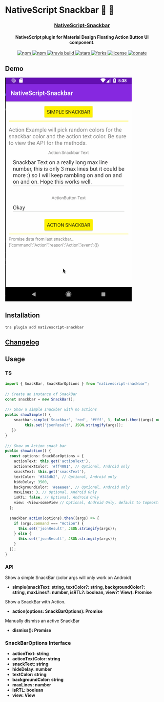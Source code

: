 # NativeScript Snackbar :lollipop: :chocolate_bar:

<a align="center" href="https://www.npmjs.com/package/nativescript-snackbar">
    <h3 align="center">NativeScript-Snackbar</h3>
</a>
<h4 align="center">NativeScript plugin for Material Design Floating Action Button UI component.</h4>

<p align="center">
 <a href="https://www.npmjs.com/package/nativescript-snackbar">
        <img src="https://img.shields.io/npm/v/nativescript-snackbar.svg" alt="npm">
    </a>
    <a href="https://www.npmjs.com/package/nativescript-snackbar">
        <img src="https://img.shields.io/npm/dt/nativescript-snackbar.svg?label=npm%20downloads" alt="npm">
    </a>
     <a href="https://travis-ci.org/bradmartin/nativescript-snackbar">
        <img src="https://travis-ci.org/bradmartin/nativescript-snackbar.svg?branch=master" alt="travis build">
    </a>
    <a href="https://github.com/bradmartin/nativescript-snackbar/stargazers">
        <img src="https://img.shields.io/github/stars/bradmartin/nativescript-snackbar.svg" alt="stars">
    </a>
     <a href="https://github.com/bradmartin/nativescript-snackbar/network">
        <img src="https://img.shields.io/github/forks/bradmartin/nativescript-snackbar.svg" alt="forks">
    </a>
    <a href="https://github.com/bradmartin/nativescript-snackbar/blob/master/LICENSE">
        <img src="https://img.shields.io/github/license/bradmartin/nativescript-snackbar.svg" alt="license">
    </a>
    <a href="https://paypal.me/bradwayne88">
        <img src="https://img.shields.io/badge/Donate-PayPal-green.svg" alt="donate">
    </a>
</p>

## Demo

![Snackbar](./screens/snackbar.gif)

## Installation

`tns plugin add nativescript-snackbar`

## [Changelog](./CHANGELOG.md)

## Usage

### TS

```typescript
import { SnackBar, SnackBarOptions } from "nativescript-snackbar";

// Create an instance of SnackBar
const snackbar = new SnackBar();

/// Show a simple snackbar with no actions
public showSimple() {
    snackbar.simple('Snackbar', 'red', '#fff', 3, false).then((args) => {
         this.set('jsonResult', JSON.stringify(args));
   })
}

/// Show an Action snack bar
public showAction() {
  const options: SnackBarOptions = {
    actionText: this.get('actionText'),
    actionTextColor: '#ff4081', // Optional, Android only
    snackText: this.get('snackText'),
    textColor: '#346db2', // Optional, Android only
    hideDelay: 3500,
    backgroundColor: '#eaeaea', // Optional, Android only
    maxLines: 3, // Optional, Android Only
    isRTL: false, // Optional, Android Only
    view: <View>someView // Optional, Android Only, default to topmost().currentPage
  };

  snackbar.action(options).then((args) => {
    if (args.command === "Action") {
      this.set('jsonResult', JSON.stringify(args));
    } else {
      this.set('jsonResult', JSON.stringify(args));
    }
  });
}
```

### API

Show a simple SnackBar (color args will only work on Android)

- **simple(snackText: string, textColor?: string, backgroundColor?: string, maxLines?: number, isRTL?: boolean, view?: View): Promise<any>**

Show a SnackBar with Action.

- **action(options: SnackBarOptions): Promise<any>**

Manually dismiss an active SnackBar

- **dismiss(): Promise<any>**

### SnackBarOptions Interface

- **actionText: string**
- **actionTextColor: string**
- **snackText: string**
- **hideDelay: number**
- **textColor: string**
- **backgroundColor: string**
- **maxLines: number**
- **isRTL: boolean**
- **view: View**
